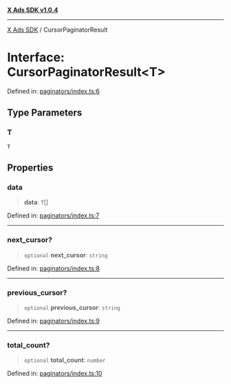[**X Ads SDK v1.0.4**](../README.md)

***

[X Ads SDK](../globals.md) / CursorPaginatorResult

# Interface: CursorPaginatorResult\<T\>

Defined in: [paginators/index.ts:6](https://github.com/kage1020/x-ads-sdk/blob/main/src/paginators/index.ts#L6)

## Type Parameters

### T

`T`

## Properties

### data

> **data**: `T`[]

Defined in: [paginators/index.ts:7](https://github.com/kage1020/x-ads-sdk/blob/main/src/paginators/index.ts#L7)

***

### next\_cursor?

> `optional` **next\_cursor**: `string`

Defined in: [paginators/index.ts:8](https://github.com/kage1020/x-ads-sdk/blob/main/src/paginators/index.ts#L8)

***

### previous\_cursor?

> `optional` **previous\_cursor**: `string`

Defined in: [paginators/index.ts:9](https://github.com/kage1020/x-ads-sdk/blob/main/src/paginators/index.ts#L9)

***

### total\_count?

> `optional` **total\_count**: `number`

Defined in: [paginators/index.ts:10](https://github.com/kage1020/x-ads-sdk/blob/main/src/paginators/index.ts#L10)

